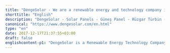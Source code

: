 ```yaml
---
title: "DengeSolar - We are a renewable energy and technology company in Solar Energy and Wind Energy Projects"
shorttitle: "English"
description: "DengeSolar - Solar Panels - Güneş Panel - Rüzgar Türbin - English"
canonical: "https://www.dengesolar.com/en.html"
type: "en"
date: 2017-12-17T21:37:55+03:00
draft: false
englishcontent-p1: "DengeSolar is a Renewable Energy Technology Company"
---
```

